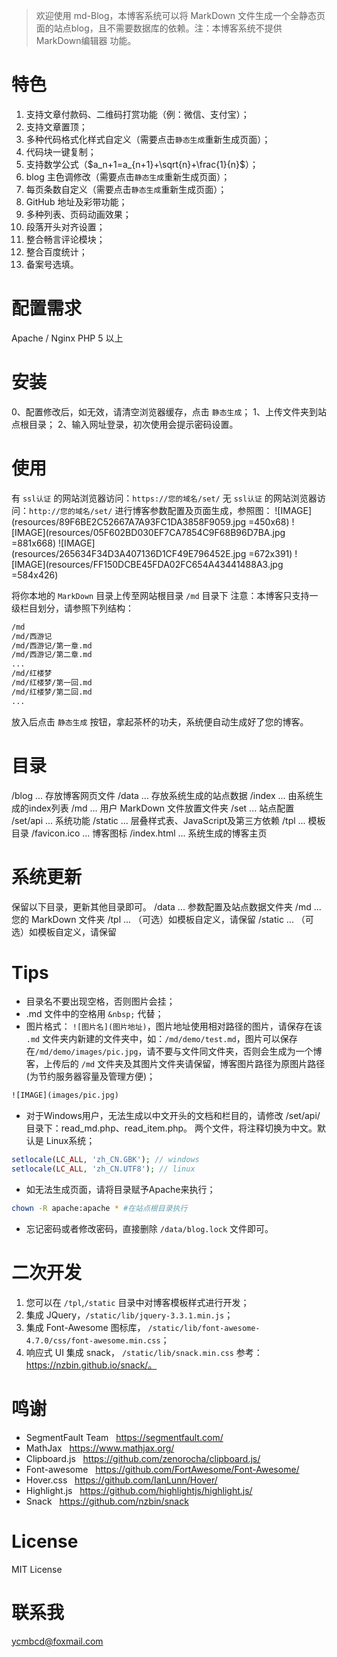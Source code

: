 > 欢迎使用 md-Blog，本博客系统可以将 MarkDown 文件生成一个全静态页面的站点blog，且不需要数据库的依赖。注：本博客系统不提供 MarkDown编辑器 功能。

# 特色

1. 支持文章付款码、二维码打赏功能（例：微信、支付宝）；
2. 支持文章置顶；
3. 多种代码格式化样式自定义（需要点击`静态生成`重新生成页面）；
4. 代码块一键复制；
5. 支持数学公式（$a_n+1=a_{n+1}+\sqrt{n}+\frac{1}{n}$）；
6. blog 主色调修改（需要点击`静态生成`重新生成页面）；
7. 每页条数自定义（需要点击`静态生成`重新生成页面）；
8. GitHub 地址及彩带功能；
9. 多种列表、页码动画效果；
10. 段落开头对齐设置；
11. 整合畅言评论模块；
12. 整合百度统计；
13. 备案号选填。

# 配置需求

Apache / Nginx
PHP 5 以上

# 安装

0、配置修改后，如无效，请清空浏览器缓存，点击 `静态生成`；
1、上传文件夹到站点根目录；
2、输入网址登录，初次使用会提示密码设置。

# 使用

有 `ssl认证` 的网站浏览器访问：`https://您的域名/set/`
无 `ssl认证` 的网站浏览器访问：`http://您的域名/set/`
进行博客参数配置及页面生成，参照图：
![IMAGE](resources/89F6BE2C52667A7A93FC1DA3858F9059.jpg =450x68)
![IMAGE](resources/05F602BD030EF7CA7854C9F68B96D7BA.jpg =881x668)
![IMAGE](resources/265634F34D3A407136D1CF49E796452E.jpg =672x391)
![IMAGE](resources/FF150DCBE45FDA02FC654A43441488A3.jpg =584x426)

将你本地的 `MarkDown` 目录上传至网站根目录 `/md` 目录下
注意：本博客只支持一级栏目划分，请参照下列结构：

```html
/md
/md/西游记
/md/西游记/第一章.md
/md/西游记/第二章.md
...
/md/红楼梦
/md/红楼梦/第一回.md
/md/红楼梦/第二回.md
...
```
放入后点击 `静态生成` 按钮，拿起茶杯的功夫，系统便自动生成好了您的博客。

# 目录

/blog ... 存放博客网页文件
/data ... 存放系统生成的站点数据
/index ... 由系统生成的index列表
/md ... 用户 MarkDown 文件放置文件夹
/set ... 站点配置
/set/api ... 系统功能
/static ... 层叠样式表、JavaScript及第三方依赖
/tpl ... 模板目录
/favicon.ico ... 博客图标
/index.html ... 系统生成的博客主页

# 系统更新

保留以下目录，更新其他目录即可。
/data ... 参数配置及站点数据文件夹
/md ... 您的 MarkDown 文件夹
/tpl ... （可选）如模板自定义，请保留
/static ... （可选）如模板自定义，请保留

# Tips

- 目录名不要出现空格，否则图片会挂；
- .md 文件中的空格用  `&nbsp;` 代替；
- 图片格式： `![图片名](图片地址)`，图片地址使用相对路径的图片，请保存在该 `.md` 文件夹内新建的文件夹中，如：`/md/demo/test.md`，图片可以保存在`/md/demo/images/pic.jpg`，请不要与文件同文件夹，否则会生成为一个博客，上传后的 `/md` 文件夹及其图片文件夹请保留，博客图片路径为原图片路径(为节约服务器容量及管理方便)；
```html
![IMAGE](images/pic.jpg)
```
- 对于Windows用户，无法生成以中文开头的文档和栏目的，请修改 /set/api/目录下：read_md.php、read_item.php。 两个文件，将注释切换为中文。默认是 Linux系统；
``` php
setlocale(LC_ALL, 'zh_CN.GBK'); // windows
setlocale(LC_ALL, 'zh_CN.UTF8'); // linux
```
- 如无法生成页面，请将目录赋予Apache来执行；
```bash
chown -R apache:apache * #在站点根目录执行
```
- 忘记密码或者修改密码，直接删除 `/data/blog.lock` 文件即可。

# 二次开发

1. 您可以在 `/tpl`,`/static` 目录中对博客模板样式进行开发；
2. 集成 JQuery，`/static/lib/jquery-3.3.1.min.js`；
3. 集成 Font-Awesome 图标库， `/static/lib/font-awesome-4.7.0/css/font-awesome.min.css`；
3. 响应式 UI 集成 snack， `/static/lib/snack.min.css` 参考：https://nzbin.github.io/snack/。

# 鸣谢

* SegmentFault Team &nbsp; https://segmentfault.com/
* MathJax &nbsp; https://www.mathjax.org/
* Clipboard.js &nbsp; https://github.com/zenorocha/clipboard.js/
* Font-awesome &nbsp; https://github.com/FortAwesome/Font-Awesome/
* Hover.css &nbsp; https://github.com/IanLunn/Hover/
* Highlight.js &nbsp; https://github.com/highlightjs/highlight.js/
* Snack &nbsp; https://github.com/nzbin/snack

# License
MIT License

# 联系我
ycmbcd@foxmail.com

